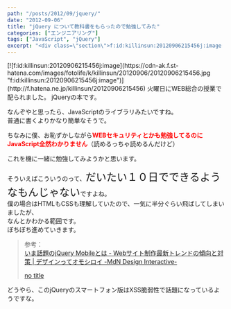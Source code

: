 ```yaml
---
path: "/posts/2012/09/jquery/"
date: "2012-09-06"
title: "jQuery について教科書をもらったので勉強してみた"
categories: ["エンジニアリング"]
tags: ["JavaScript", "jQuery"]
excerpt: "<div class=\"section\">f:id:killinsun:20120906215456j:image  火曜日にWEB総合の授業で配られました。  jQueryの本です。  なんぞ..."
---
```


<div class="section">[![f:id:killinsun:20120906215456j:image](https://cdn-ak.f.st-hatena.com/images/fotolife/k/killinsun/20120906/20120906215456.jpg "f:id:killinsun:20120906215456j:image")](http://f.hatena.ne.jp/killinsun/20120906215456)  
火曜日にWEB総合の授業で配られました。  
jQueryの本です。

なんぞやと思ったら、JavaScriptのライブラリみたいですね。  
普通に書くよりかなり簡単なそうで。  

ちなみに僕、お恥ずかしながら<span style="color:#FF0000;" class="deco"><span style="font-weight:bold;" class="deco">WEBセキュリティとかも勉強してるのに  
JavaScript全然わかりません</span></span>（読めるっちゃ読めるんだけど）  

これを機に一緒に勉強してみようかと思います。  

そういえばこういうのって、<span style="font-size:x-large;" class="deco">だいたい１０日でできるようなもんじゃない</span>ですよね。  
僕の場合はHTMLもCSSも理解していたので、一気に半分ぐらい飛ばしてしまいましたが、  
なんとかわかる範囲です。  
ぼちぼち進めていきます。  

> 参考：  
> [いま話題のjQuery Mobileとは - Webサイト制作最新トレンドの傾向と対策 | デザインってオモシロイ -MdN Design Interactive-](http://www.mdn.co.jp/di/articles/2660/?page=6)  
>   
>   
> [no title](http://masatokinugawa.l0.cm/2012/09/jquery-mobile-location.href-xss.html)

どうやら、このjQueryのスマートフォン版はXSS脆弱性で話題になっているようですな。</div>
